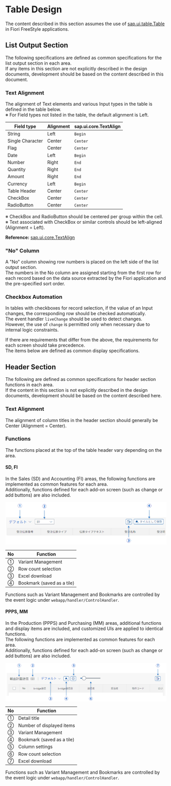 # Table Design

The content described in this section assumes the use of [sap.ui.table.Table](https://sapui5.hana.ondemand.com/sdk/#/api/sap.ui.table.Table) in Fiori FreeStyle applications.

## List Output Section

The following specifications are defined as common specifications for the list output section in each area.  
If any items in this section are not explicitly described in the design documents, development should be based on the content described in this document.

### Text Alignment

The alignment of Text elements and various Input types in the table is defined in the table below.  
※ For Field types not listed in the table, the default alignment is Left.

| Field type        | Alignment | sap.ui.core.TextAlign |
| ---------------- | --------- | --------------------- |
| String           | Left      | `Begin`               |
| Single Character | Center    | `Center`              |
| Flag             | Center    | `Center`              |
| Date             | Left      | `Begin`               |
| Number           | Right     | `End`                 |
| Quantity         | Right     | `End`                 |
| Amount           | Right     | `End`                 |
| Currency         | Left      | `Begin`               |
| Table Header     | Center    | `Center`              |
| CheckBox         | Center    | `Center`              |
| RadioButton      | Center    | `Center`              |

※ CheckBox and RadioButton should be centered per group within the cell.  
※ Text associated with CheckBox or similar controls should be left-aligned (Alignment = Left).

**Reference:** [sap.ui.core.TextAlign](https://sapui5.hana.ondemand.com/sdk/#/api/sap.ui.core.TextAlign)

### "No" Column

A "No" column showing row numbers is placed on the left side of the list output section.  
The numbers in the No column are assigned starting from the first row for each record based on the data source extracted by the Fiori application and the pre-specified sort order.

### Checkbox Automation

In tables with checkboxes for record selection, if the value of an Input changes, the corresponding row should be checked automatically.  
The event handler `liveChange` should be used to detect changes.  
However, the use of `change` is permitted only when necessary due to internal logic constraints.

If there are requirements that differ from the above, the requirements for each screen should take precedence.  
The items below are defined as common display specifications.

## Header Section

The following are defined as common specifications for header section functions in each area.  
If the content in this section is not explicitly described in the design documents, development should be based on the content described here.

### Text Alignment

The alignment of column titles in the header section should generally be Center (Alignment = Center).

### Functions

The functions placed at the top of the table header vary depending on the area.

#### SD, FI

In the Sales (SD) and Accounting (FI) areas, the following functions are implemented as common features for each area.  
Additionally, functions defined for each add-on screen (such as change or add buttons) are also included.

![Header Functions - SD, FI](../static/img/table.menu.general.png)

| No  | Function                         |
| --- | -------------------------------- |
| ①   | Variant Management               |
| ②   | Row count selection              |
| ③   | Excel download                   |
| ④   | Bookmark (saved as a tile)      |

Functions such as Variant Management and Bookmarks are controlled by the event logic under `webapp/handler/ControlHandler`.

#### PPPS, MM

In the Production (PPPS) and Purchasing (MM) areas, additional functions and display items are included, and customized UIs are applied to identical functions.  
The following functions are implemented as common features for each area.  
Additionally, functions defined for each add-on screen (such as change or add buttons) are also included.

![Header Functions - PPPS, MM](../static/img/table.menu.custom.png)

| No  | Function                         |
| --- | -------------------------------- |
| ①   | Detail title                     |
| ②   | Number of displayed items        |
| ③   | Variant Management               |
| ④   | Bookmark (saved as a tile)      |
| ⑤   | Column settings                  |
| ⑥   | Row count selection              |
| ⑦   | Excel download                   |

Functions such as Variant Management and Bookmarks are controlled by the event logic under `webapp/handler/ControlHandler`.
